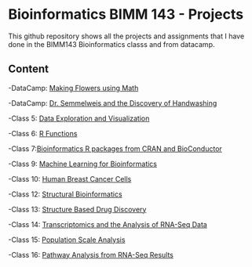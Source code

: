 # Bioinformatics BIMM 143 - Projects 
This github repository shows all the projects and assignments that I have done in the BIMM143 Bioinformatics classs and from datacamp. 

## Content
-DataCamp: [Making Flowers using Math](https://github.com/vuvicky141/BIMM143-PROJECTS/blob/master/B%20Making%20Flowers%20using%20Math%20/PHYLLOTAXIS%20.Rmd)

-DataCamp: [Dr. Semmelweis and the Discovery of Handwashing](https://github.com/vuvicky141/BIMM143-PROJECTS/blob/master/A%20Dr.%20Semmelweis%20and%20the%20Discovery%20of%20Handwashing/notebook.md)

-Class 5: [Data Exploration and Visualization](https://github.com/vuvicky141/BIMM143-PROJECTS/blob/master/5%20Data%20Exploration%20and%20Visualization%20in%20R%20/Class05-RMarkdown-.md)

-Class 6: [R Functions](https://github.com/vuvicky141/BIMM143-PROJECTS/blob/master/BIMM143_class_06/Class_06.Rmd)

-Class 7:[Bioinformatics R packages from CRAN and BioConductor](https://github.com/vuvicky141/BIMM143-PROJECTS/blob/master/BIMM_143_Class_07/Class_07.Rmd) 

-Class 9: [Machine Learning for Bioinformatics](https://github.com/vuvicky141/BIMM143-PROJECTS/blob/master/BIMM_143_Class_09/Class_09.Rmd)

-Class 10: [Human Breast Cancer Cells](https://github.com/vuvicky141/BIMM143-PROJECTS/blob/master/BIMM_143_Class_10/Unsupervised%20Mini%20Learning%20Project%20.Rmd)

-Class 12: [Structural Bioinformatics](https://github.com/vuvicky141/BIMM143-PROJECTS/blob/master/BIMM143_Class12/new12.Rmd)

-Class 13: [Structure Based Drug Discovery](https://github.com/vuvicky141/BIMM143-PROJECTS/blob/master/BIMM143_Class13/Class13.Rmd)

-Class 14: [Transcriptomics and the Analysis of RNA-Seq Data](https://github.com/vuvicky141/BIMM143-PROJECTS/blob/master/14_Transcriptomics%20and%20the%20Analysis%20of%20RNA-%20Seq%20data/Class%2014.Rmd)

-Class 15: [Population Scale Analysis](https://github.com/vuvicky141/BIMM143-PROJECTS/blob/master/15%20Population%20Scale%20Analysis/Analyzing%20RNA-Seq%20by%20gemone%20results.Rmd)

-Class 16: [Pathway Analysis from RNA-Seq Results](https://github.com/vuvicky141/BIMM143-PROJECTS/blob/master/16%20-%20Pathway%20Analysis%20from%20RNA-Seq%20Results/16-%20Pathway%20Analysis%20from%20RNA-Seq%20Results.Rmd) 
